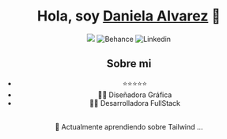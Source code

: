 <div align="center">
<h1 align="center">Hola, soy <a href="https://github.com/Danielaal3012/Danielaal3012/edit/main/README.md">Daniela Alvarez</a> 👋</h1>
<img src="https://i.imgur.com/lmxKT6C.png">

<img alt="Behance" src="https://img.shields.io/badge/https%3A%2F%2Fwww.behance.net%2Fdanielaal301286">
<img alt="Linkedin" src="https://img.shields.io/badge/https%3A%2F%2Fwww.linkedin.com%2Fin%2Fdanielaal3012%2F?style=plastic">
 
## Sobre mi

- ⭐⭐⭐⭐⭐
- 🧑‍🏫 Diseñadora Gráfica
- 🧑‍🏫 Desarrolladora FullStack
<br>
  🌱 Actualmente aprendiendo sobre Tailwind ...

<!--
**Danielaal3012/Danielaal3012** is a ✨ _special_ ✨ repository because its `README.md` (this file) appears on your GitHub profile.

Here are some ideas to get you started:

- 🔭 I’m currently working on ...
- 🌱 I’m currently learning ...
- 👯 I’m looking to collaborate on ...
- 🤔 I’m looking for help with ...
- 💬 Ask me about ...
- 📫 How to reach me: ...
- 😄 Pronouns: ...
- ⚡ Fun fact: ...
-->
